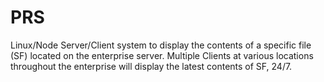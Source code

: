 # PRS
Linux/Node Server/Client system to display the contents of a specific file (SF) located on the enterprise server.  Multiple Clients at various locations throughout the enterprise will display the latest contents of SF, 24/7.

